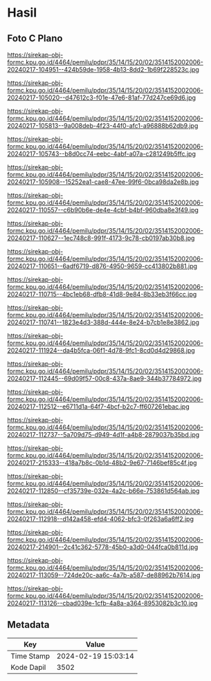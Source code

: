 # Hasil

## Foto C Plano

https://sirekap-obj-formc.kpu.go.id/4464/pemilu/pdpr/35/14/15/20/02/3514152002006-20240217-104951--424b59de-1958-4b13-8dd2-1b69f228523c.jpg

https://sirekap-obj-formc.kpu.go.id/4464/pemilu/pdpr/35/14/15/20/02/3514152002006-20240217-105020--d47612c3-f01e-47e6-81af-77d247ce69d6.jpg

https://sirekap-obj-formc.kpu.go.id/4464/pemilu/pdpr/35/14/15/20/02/3514152002006-20240217-105813--9a008deb-4f23-44f0-afc1-a96888b62db9.jpg

https://sirekap-obj-formc.kpu.go.id/4464/pemilu/pdpr/35/14/15/20/02/3514152002006-20240217-105743--b8d0cc74-eebc-4abf-a07a-c281249b5ffc.jpg

https://sirekap-obj-formc.kpu.go.id/4464/pemilu/pdpr/35/14/15/20/02/3514152002006-20240217-105908--15252ea1-cae8-47ee-99f6-0bca98da2e8b.jpg

https://sirekap-obj-formc.kpu.go.id/4464/pemilu/pdpr/35/14/15/20/02/3514152002006-20240217-110557--c6b90b6e-de4e-4cbf-b4bf-960dba8e3f49.jpg

https://sirekap-obj-formc.kpu.go.id/4464/pemilu/pdpr/35/14/15/20/02/3514152002006-20240217-110627--1ec748c8-991f-4173-9c78-cb0197ab30b8.jpg

https://sirekap-obj-formc.kpu.go.id/4464/pemilu/pdpr/35/14/15/20/02/3514152002006-20240217-110651--6adf6719-d876-4950-9659-cc413802b881.jpg

https://sirekap-obj-formc.kpu.go.id/4464/pemilu/pdpr/35/14/15/20/02/3514152002006-20240217-110715--4bc1eb68-dfb8-41d8-9e84-8b33eb3f66cc.jpg

https://sirekap-obj-formc.kpu.go.id/4464/pemilu/pdpr/35/14/15/20/02/3514152002006-20240217-110741--1823e4d3-388d-444e-8e24-b7cb1e8e3862.jpg

https://sirekap-obj-formc.kpu.go.id/4464/pemilu/pdpr/35/14/15/20/02/3514152002006-20240217-111924--da4b5fca-06f1-4d78-9fc1-8cd0d4d29868.jpg

https://sirekap-obj-formc.kpu.go.id/4464/pemilu/pdpr/35/14/15/20/02/3514152002006-20240217-112445--69d09f57-00c8-437a-8ae9-344b37784972.jpg

https://sirekap-obj-formc.kpu.go.id/4464/pemilu/pdpr/35/14/15/20/02/3514152002006-20240217-112512--e6711d1a-64f7-4bcf-b2c7-ff607261ebac.jpg

https://sirekap-obj-formc.kpu.go.id/4464/pemilu/pdpr/35/14/15/20/02/3514152002006-20240217-112737--5a709d75-d949-4d1f-a4b8-2879037b35bd.jpg

https://sirekap-obj-formc.kpu.go.id/4464/pemilu/pdpr/35/14/15/20/02/3514152002006-20240217-215333--418a7b8c-0b1d-48b2-9e67-7146bef85c4f.jpg

https://sirekap-obj-formc.kpu.go.id/4464/pemilu/pdpr/35/14/15/20/02/3514152002006-20240217-112850--cf35739e-032e-4a2c-b66e-753861d564ab.jpg

https://sirekap-obj-formc.kpu.go.id/4464/pemilu/pdpr/35/14/15/20/02/3514152002006-20240217-112918--d142a458-efd4-4062-bfc3-0f263a6a6ff2.jpg

https://sirekap-obj-formc.kpu.go.id/4464/pemilu/pdpr/35/14/15/20/02/3514152002006-20240217-214901--2c41c362-5778-45b0-a3d0-044fca0b811d.jpg

https://sirekap-obj-formc.kpu.go.id/4464/pemilu/pdpr/35/14/15/20/02/3514152002006-20240217-113059--724de20c-aa6c-4a7b-a587-de88962b7614.jpg

https://sirekap-obj-formc.kpu.go.id/4464/pemilu/pdpr/35/14/15/20/02/3514152002006-20240217-113126--cbad039e-1cfb-4a8a-a364-8953082b3c10.jpg


## Metadata

| Key        | Value               |
| ---------- | ------------------- |
| Time Stamp | 2024-02-19 15:03:14 |
| Kode Dapil | 3502                |



